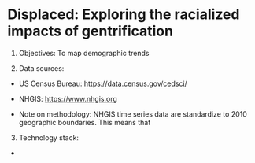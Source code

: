 # Displaced: Exploring the racialized impacts of gentrification

1. Objectives: To map demographic trends

2. Data sources:
  - US Census Bureau: https://data.census.gov/cedsci/
  - NHGIS: https://www.nhgis.org

  - Note on methodology: NHGIS time series data are standardize to 2010 geographic boundaries. This means that    

3. Technology stack:
  -
